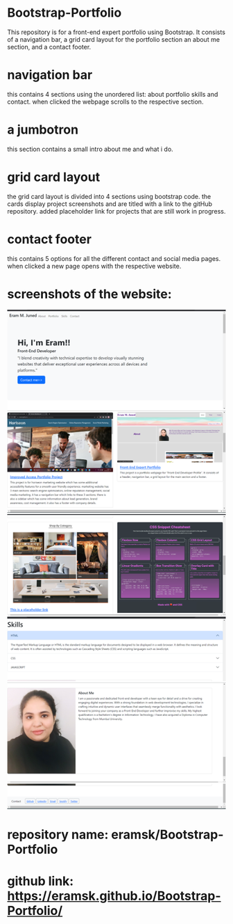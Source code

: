 # Bootstrap-Portfolio
This repository is for a front-end expert portfolio using Bootstrap.
It consists of a navigation bar, a grid card layout for the portfolio section an about me section, and a contact footer.

# navigation bar 
this contains 4 sections using the unordered list: about portfolio skills and contact.
when clicked the webpage scrolls to the respective section.

# a jumbotron 
this section contains a small intro about me and what i do.

# grid card layout
the grid card layout is divided into 4 sections using bootstrap code.
the cards display project screenshots and are titled with a link to the gitHub repository.
added placeholder link for projects that are still work in progress.

# contact footer
this contains 5 options for all the different contact and social media pages.
when clicked a new page opens with the respective website.

# screenshots of the website:

![screenshot1](images/Screenshot1.png)
![screenshot2](images/Screenshot2.png)
![screenshot3](images/Screenshot3.png)
![screenshot4](images/Screenshot4.png)
![screenshot5](images/Screenshot5.png)
![screenshot6](images/Screenshot6.png)

# repository name: eramsk/Bootstrap-Portfolio

# github link: https://eramsk.github.io/Bootstrap-Portfolio/
